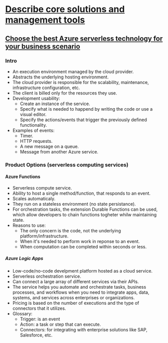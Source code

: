 # [Describe core solutions and management tools](https://docs.microsoft.com/en-us/learn/paths/az-900-describe-core-solutions-management-tools-azure/)

## [Choose the best Azure serverless technology for your business scenario](https://docs.microsoft.com/en-us/learn/modules/serverless-fundamentals/)

### Intro

- An execution environment managed by the cloud provider.
- Abstracts the underlying hosting environment.
- The cloud provider is responsible for the scalability, maintenance, infrastructure configuration, etc.
- The client is billed only for the resources they use.
- Development usability:
    - Create an instance of the service.
    - Specify what is needed to happend by writing the code or use a visual editor.
    - Specify the actions/events that trigger the previously defined functionality.
- Examples of events:
    - Timer.
    - HTTP requests.
    - A new message on a queue.
    - Message from another Azure service.

### Product Options (serverless computing services)

#### Azure Functions

- Serverless compute service.
- Ability to host a single method/function, that responds to an event.
- Scales automaticaly.
- They run on a stateless environment (no state persistance).
- For orchestration tasks, the extension Durable Functions can be used, which allow developers to chain functions togheter whilw maintaining state.
- Reasons to use:
    - The only concern is the code, not the underlying platform/infrastructure.
    - When it's needed to perform work in reponse to an event.
    - When computation can be completed within seconds or less.

##### Azure Logic Apps

- Low-code/no-code develpment platform hosted as a cloud service.
- Serverless orchestration service.
- Can connect a large array of different services via their APIs.
- The service helps you automate and orchestrate tasks, business processes, and workflows when you need to integrate apps, data, systems, and services across enterprises or organizations.
- Pricing is based on the number of executions and the type of connectors that it utilizes.
- Glossary:
    - Trigger: is an event
    - Action: a task or step that can execute.
    - Connectors: for integrating with enterprise solutions like SAP, Salesforce, etc.
